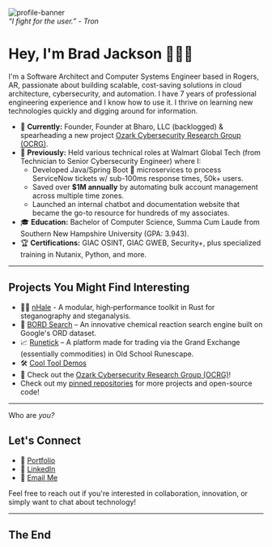 ![profile-banner](./images/test.gif)  
*“I fight for the user.” - Tron*

# Hey, I'm Brad Jackson 🧑🏻‍💻

I'm a Software Architect and Computer Systems Engineer based in Rogers, AR, passionate about building scalable, cost-saving solutions in cloud architecture, cybersecurity, and automation. I have 7 years of professional engineering experience and I know how to use it. I thrive on learning new technologies quickly and digging around for information.

- 🔭 **Currently:** Founder, Founder at Bharo, LLC (backlogged) & spearheading a new project [Ozark Cybersecurity Research Group (OCRG)](https://github.com/OCRG).
- 💼 **Previously:** Held various technical roles at Walmart Global Tech (from Technician to Senior Cybersecurity Engineer) where I:
  - Developed Java/Spring Boot 🌱 microservices to process ServiceNow tickets w/ sub-100ms response times, 50k+ users.
  - Saved over **$1M annually** by automating bulk account management across multiple time zones.
  - Launched an internal chatbot and documentation website that became the go-to resource for hundreds of my associates.
- 🎓 **Education:** Bachelor of Computer Science, Summa Cum Laude from Southern New Hampshire University (GPA: 3.943).
- 🏆 **Certifications:** GIAC OSINT, GIAC GWEB, Security+, plus specialized training in Nutanix, Python, and more.

---

## Projects You Might Find Interesting

- 🕵️‍♂️ [nHale](https://github.com/iron-hope-shop/nHale#readme) - A modular, high‑performance toolkit in Rust for steganography and steganalysis.
- 🚀 [BORD Search](https://bordsearch.com) – An innovative chemical reaction search engine built on Google's ORD dataset.
- 📈 [Runetick](https://runetick.com) – A platform made for trading via the Grand Exchange (essentially commodities) in Old School Runescape.
- 🛠️ [Cool Tool Demos](https://github.com/iron-hope-shop/tool-demos#readme)
- 🦉 Check out the [Ozark Cybersecurity Research Group (OCRG)](https://github.com/OCRG)!
- Check out my [pinned repositories](https://github.com/iron-hope-shop#the-end) for more projects and open-source code!

---

Who are *you?*

## Let's Connect

- 🔮 [Portfolio](https://brad-jackson.com)
- 💼 [LinkedIn](https://www.linkedin.com/in/bradley-jackson-a73a92191)
- 📧 [Email Me](mailto:me@brad-jackson.com)

Feel free to reach out if you're interested in collaboration, innovation, or simply want to chat about technology!

<!-- Fun fact: Iron Hope Shop is an anagram for Siphonophore-->

---
## The End
